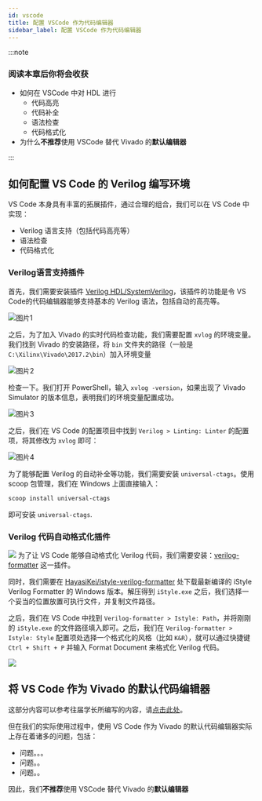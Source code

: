 ```yaml
---
id: vscode
title: 配置 VSCode 作为代码编辑器
sidebar_label: 配置 VSCode 作为代码编辑器
---
```


:::note

### 阅读本章后你将会收获


- 如何在 VSCode 中对 HDL 进行
  - 代码高亮
  - 代码补全
  - 语法检查
  - 代码格式化
- 为什么**不推荐**使用 VSCode 替代 Vivado 的**默认编辑器**

:::

## 如何配置 VS Code 的 Verilog 编写环境

VS Code 本身具有丰富的拓展插件，通过合理的组合，我们可以在 VS Code 中实现：
- Verilog 语言支持（包括代码高亮等）
- 语法检查
- 代码格式化

### Verilog语言支持插件

首先，我们需要安装插件 [Verilog HDL/SystemVerilog](https://marketplace.visualstudio.com/items?itemName=mshr-h.VerilogHDL)，该插件的功能是令 VS Code的代码编辑器能够支持基本的 Verilog 语法，包括自动的高亮等。

![图片1](https://pic.downk.cc/item/5f599f79160a154a67919212.png)

之后，为了加入 Vivado 的实时代码检查功能，我们需要配置 `xvlog` 的环境变量。我们找到 Vivado 的安装路径，将 `bin` 文件夹的路径（一般是 `C:\Xilinx\Vivado\2017.2\bin`）加入环境变量

![图片2](https://pic.downk.cc/item/5f59a4c5160a154a679400f2.png)

检查一下。我们打开 PowerShell，输入 `xvlog -version`，如果出现了 Vivado Simulator 的版本信息，表明我们的环境变量配置成功。

![图片3](https://pic.downk.cc/item/5f59a403160a154a6793a2fe.png)

之后，我们在 VS Code 的配置项目中找到 `Verilog > Linting: Linter` 的配置项，将其修改为 `xvlog` 即可：

![图片4](https://pic.downk.cc/item/5f59a403160a154a6793a310.png)

为了能够配置 Verilog 的自动补全等功能，我们需要安装 `universal-ctags`。使用 scoop 包管理，我们在 Windows 上面直接输入：

```powershell
scoop install universal-ctags
```

即可安装 `universal-ctags`.

### Verilog 代码自动格式化插件

![](https://pic.downk.cc/item/5f59a403160a154a6793a312.png)
为了让 VS Code 能够自动格式化 Verilog 代码，我们需要安装：[verilog-formatter](https://marketplace.visualstudio.com/items?itemName=IsaacT.verilog-formatter) 这一插件。

同时，我们需要在 [HayasiKei/istyle-verilog-formatter](https://github.com/HayasiKei/istyle-verilog-formatter/releases/) 处下载最新编译的 iStyle Verilog Formatter 的 Windows 版本。解压得到 `iStyle.exe` 之后，我们选择一个妥当的位置放置可执行文件，并复制文件路径。

之后，我们在 VS Code 中找到 `Verilog-formatter > Istyle: Path`，并将刚刚的 `iStyle.exe` 的文件路径填入即可。之后，我们在 `Verilog-formatter > Istyle: Style` 配置项处选择一个格式化的风格（比如 `K&R`），就可以通过快捷键 `Ctrl + Shift + P` 并输入 Format Document 来格式化 Verilog 代码。

![](https://pic.downk.cc/item/5f59a403160a154a6793a315.png)

## 将 VS Code 作为 Vivado 的默认代码编辑器

这部分内容可以参考往届学长所编写的内容，请[点击此处](https://zanpu.spencerwoo.com/1_preparations/1-3_editor.html)。

但在我们的实际使用过程中，使用 VS Code 作为 Vivado 的默认代码编辑器实际上存在着诸多的问题，包括：
- 问题。。。
- 问题。。
- 问题。。

因此，我们**不推荐**使用 VSCode 替代 Vivado 的**默认编辑器**